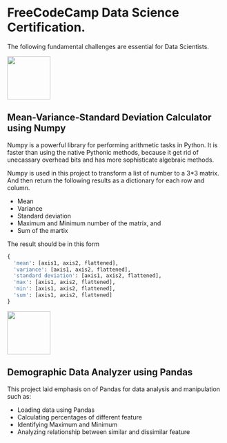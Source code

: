 # FreeCodeCamp Data Science Certification.

The following fundamental challenges are essential for Data Scientists.

<img src= "https://external-content.duckduckgo.com/iu/?u=https%3A%2F%2Ftse4.mm.bing.net%2Fth%3Fid%3DOIP.4G-eqDop5pv8GzZurkmb0wHaHa%26pid%3DApi&f=1" width="100"/>

## Mean-Variance-Standard Deviation Calculator using Numpy

Numpy is a powerful library for performing arithmetic tasks in Python.
It is faster than using the native Pythonic methods, because it get rid of
unecassary overhead bits and has more sophisticate algebraic methods.

Numpy is used in this project to transform a list of number to a 3*3 matrix.
And then return the following results as a dictionary for each row and column.

* Mean
* Variance
* Standard deviation
* Maximum and Minimum number of the matrix, and
* Sum of the martix

The result should be in this form

```python
{
  'mean': [axis1, axis2, flattened],
  'variance': [axis1, axis2, flattened],
  'standard deviation': [axis1, axis2, flattened],
  'max': [axis1, axis2, flattened],
  'min': [axis1, axis2, flattened],
  'sum': [axis1, axis2, flattened]
}
```

<img src= "https://upload.wikimedia.org/wikipedia/commons/thumb/e/ed/Pandas_logo.svg/1200px-Pandas_logo.svg.png" width="100"/>

## Demographic Data Analyzer using Pandas

This project laid emphasis on of Pandas for data analysis and manipulation such as:

* Loading data using Pandas
* Calculating percentages of different feature
* Identifying Maximum and Minimum 
* Analyzing relationship between similar and dissimilar feature
